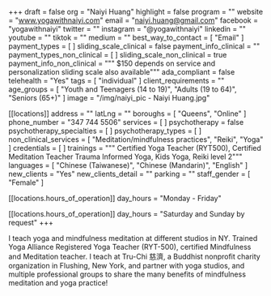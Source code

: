 +++
draft = false
org = "Naiyi Huang"
highlight = false
program = ""
website = "www.yogawithnaiyi.com"
email = "naiyi.huang@gmail.com"
facebook = "yogawithnaiyi"
twitter = ""
instagram = "@yogawithnaiyi"
linkedin = ""
youtube = ""
tiktok = ""
medium = ""
best_way_to_contact = [ "Email" ]
payment_types = [ ]
sliding_scale_clinical = false
payment_info_clinical = ""
payment_types_non_clinical = [ ]
sliding_scale_non_clinical = true
payment_info_non_clinical = """
$150
depends on service and personalization
sliding scale also available"""
ada_compliant = false
telehealth = "Yes"
tags = [ "individual" ]
client_requirements = ""
age_groups = [
  "Youth and Teenagers (14 to 19)",
  "Adults (19 to 64)",
  "Seniors (65+)"
]
image = "/img/naiyi_pic - Naiyi Huang.jpg"

[[locations]]
address = ""
latLng = ""
boroughs = [ "Queens", "Online" ]
phone_number = "347 744 5506"
services = [ ]
psychotherapy = false
psychotherapy_specialties = [ ]
psychotherapy_types = [ ]
non_clinical_services = [ "Meditation/mindfulness practices", "Reiki", "Yoga" ]
credentials = [ ]
trainings = """
Certified Yoga Teacher (RYT500), Certified Meditation Teacher
Trauma Informed Yoga, Kids Yoga, Reiki level 2"""
languages = [ "Chinese (Taiwanese)", "Chinese (Mandarin)", "English" ]
new_clients = "Yes"
new_clients_detail = ""
parking = ""
staff_gender = [ "Female" ]

  [[locations.hours_of_operation]]
  day_hours = "Monday - Friday"

  [[locations.hours_of_operation]]
  day_hours = "Saturday and Sunday by request"
+++

I teach yoga and mindfulness meditation at different studios in NY.  Trained Yoga Alliance Registered Yoga Teacher (RYT-500), certified Mindfulness and Meditation teacher. I teach at Tru-Chi 慈濟, a Buddhist nonprofit charity organization in Flushing, New York, and partner with yoga studios, and multiple professional groups to share the many benefits of mindfulness meditation and yoga practice!
